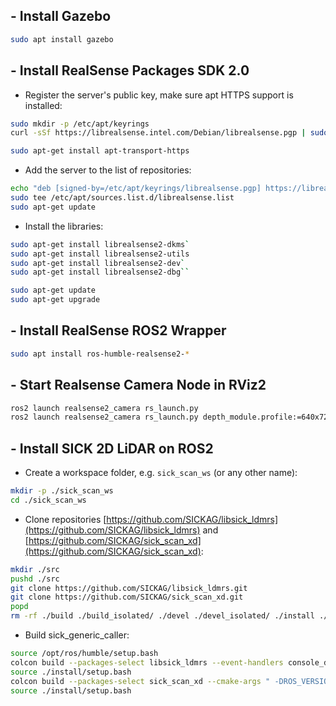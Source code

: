 ## - Install Gazebo 
```bash
sudo apt install gazebo
```

## - Install RealSense Packages SDK 2.0
- Register the server's public key, make sure apt HTTPS support is installed:
```bash
sudo mkdir -p /etc/apt/keyrings
curl -sSf https://librealsense.intel.com/Debian/librealsense.pgp | sudo tee /etc/apt/keyrings/librealsense.pgp > /dev/null

sudo apt-get install apt-transport-https
```

- Add the server to the list of repositories:
```bash
echo "deb [signed-by=/etc/apt/keyrings/librealsense.pgp] https://librealsense.intel.com/Debian/apt-repo `lsb_release -cs` main" | \
sudo tee /etc/apt/sources.list.d/librealsense.list
sudo apt-get update
```

- Install the libraries:
```bash
sudo apt-get install librealsense2-dkms`  
sudo apt-get install librealsense2-utils
sudo apt-get install librealsense2-dev`  
sudo apt-get install librealsense2-dbg``

sudo apt-get update
sudo apt-get upgrade
```

## - Install RealSense ROS2 Wrapper
```bash
sudo apt install ros-humble-realsense2-*
```

## - Start Realsense Camera Node in RViz2 
```bash
ros2 launch realsense2_camera rs_launch.py
ros2 launch realsense2_camera rs_launch.py depth_module.profile:=640x720x30 pointcloud.enable:=true
```

## - Install SICK 2D LiDAR on ROS2 
- Create a workspace folder, e.g. `sick_scan_ws` (or any other name):
```bash
mkdir -p ./sick_scan_ws
cd ./sick_scan_ws
```

- Clone repositories [https://github.com/SICKAG/libsick_ldmrs](https://github.com/SICKAG/libsick_ldmrs) and [https://github.com/SICKAG/sick_scan_xd](https://github.com/SICKAG/sick_scan_xd):
```bash
mkdir ./src
pushd ./src
git clone https://github.com/SICKAG/libsick_ldmrs.git
git clone https://github.com/SICKAG/sick_scan_xd.git
popd
rm -rf ./build ./build_isolated/ ./devel ./devel_isolated/ ./install ./install_isolated/ ./log/ # remove any files from a previous build
```

- Build sick_generic_caller:
```bash
source /opt/ros/humble/setup.bash
colcon build --packages-select libsick_ldmrs --event-handlers console_direct+
source ./install/setup.bash
colcon build --packages-select sick_scan_xd --cmake-args " -DROS_VERSION=2" --event-handlers console_direct+
source ./install/setup.bash
```


